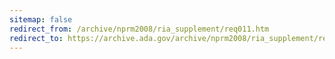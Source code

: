 ```yaml
---
sitemap: false 
redirect_from: /archive/nprm2008/ria_supplement/req011.htm 
redirect_to: https://archive.ada.gov/archive/nprm2008/ria_supplement/req011.htm 
---
```

